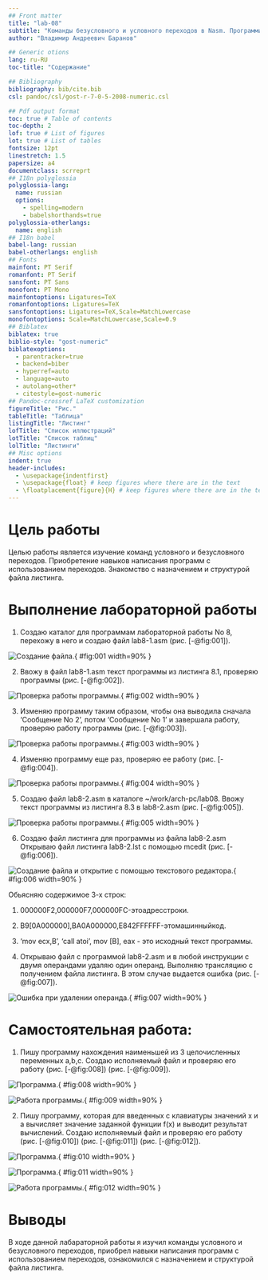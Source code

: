 ```yaml
---
## Front matter
title: "lab-08"
subtitle: "Команды безусловного и условного переходов в Nasm. Программирование ветвлений."
author: "Владимир Андреевич Баранов"

## Generic otions
lang: ru-RU
toc-title: "Содержание"

## Bibliography
bibliography: bib/cite.bib
csl: pandoc/csl/gost-r-7-0-5-2008-numeric.csl

## Pdf output format
toc: true # Table of contents
toc-depth: 2
lof: true # List of figures
lot: true # List of tables
fontsize: 12pt
linestretch: 1.5
papersize: a4
documentclass: scrreprt
## I18n polyglossia
polyglossia-lang:
  name: russian
  options:
	- spelling=modern
	- babelshorthands=true
polyglossia-otherlangs:
  name: english
## I18n babel
babel-lang: russian
babel-otherlangs: english
## Fonts
mainfont: PT Serif
romanfont: PT Serif
sansfont: PT Sans
monofont: PT Mono
mainfontoptions: Ligatures=TeX
romanfontoptions: Ligatures=TeX
sansfontoptions: Ligatures=TeX,Scale=MatchLowercase
monofontoptions: Scale=MatchLowercase,Scale=0.9
## Biblatex
biblatex: true
biblio-style: "gost-numeric"
biblatexoptions:
  - parentracker=true
  - backend=biber
  - hyperref=auto
  - language=auto
  - autolang=other*
  - citestyle=gost-numeric
## Pandoc-crossref LaTeX customization
figureTitle: "Рис."
tableTitle: "Таблица"
listingTitle: "Листинг"
lofTitle: "Список иллюстраций"
lotTitle: "Список таблиц"
lolTitle: "Листинги"
## Misc options
indent: true
header-includes:
  - \usepackage{indentfirst}
  - \usepackage{float} # keep figures where there are in the text
  - \floatplacement{figure}{H} # keep figures where there are in the text
---
```


# Цель работы
Целью работы является изучение команд условного и безусловного переходов. Приобретение навыков написания программ с использованием переходов. Знакомство с назначением и структурой файла листинга.

# Выполнение лабораторной работы

1. Создаю каталог для программам лабораторной работы No 8, перехожу в него и создаю файл lab8-1.asm (рис. [-@fig:001]).

![Создание файла.](image/01.png){ #fig:001 width=90% }

2. Ввожу в файл lab8-1.asm текст программы из листинга 8.1, проверяю программы (рис. [-@fig:002]).

![Проверка работы программы.](image/02.png){ #fig:002 width=90% }

3. Изменяю программу таким образом, чтобы она выводила сначала ‘Сообщение No 2’, потом ‘Сообщение No 1’ и завершала работу, проверяю работу программы (рис. [-@fig:003]).

![Проверка работы программы.](image/03.png){ #fig:003 width=90% }

4. Изменяю программу еще раз, проверяю ее работу (рис. [-@fig:004]).

![Проверка работы программы.](image/04.png){ #fig:004 width=90% }

5. Создаю файл lab8-2.asm в каталоге ~/work/arch-pc/lab08. Ввожу текст программы из листинга 8.3 в lab8-2.asm (рис. [-@fig:005]).

![Проверка работы программы.](image/05.png){ #fig:005 width=90% }

6. Создаю файл листинга для программы из файла lab8-2.asm Открываю файл листинга lab8-2.lst с помощью mcedit (рис. [-@fig:006]).

![Создание файла и открытие с помощью текстового редактора.](image/06.png){ #fig:006 width=90% }

Обьясняю содержимое 3-х строк:

1. 000000F2,000000F7,000000FC-этоадресстроки.
2. B9[0A000000],BA0A000000,E842FFFFFF-этомашинныйкод.
3. ‘mov ecx,B’, ‘call atoi’, mov [B], eax - это исходный текст программы.

7. Открываю файл с программой lab8-2.asm и в любой инструкции с двумя операндами удаляю один операнд. Выполняю трансляцию с получением файла листинга. 
В этом случае выдается ошибка (рис. [-@fig:007]).

![Ошибка при удалении операнда.](image/07.png){ #fig:007 width=90% }

# Самостоятельная работа:

1. Пишу программу нахождения наименьшей из 3 целочисленных переменных a,b,c. Создаю исполняемый файл и проверяю его работу (рис. [-@fig:008]) (рис. [-@fig:009]).

![Программа.](image/08.png){ #fig:008 width=90% }

![Работа программы.](image/09.png){ #fig:009 width=90% }

2. Пишу программу, которая для введенных с клавиатуры значений x и a вычисляет значение заданной функции f(x) и выводит результат вычислений. Создаю исполняемый файл и проверяю его работу (рис. [-@fig:010]) (рис. [-@fig:011]) (рис. [-@fig:012]).

![Программа.](image/10.png){ #fig:010 width=90% }

![Программа.](image/11.png){ #fig:011 width=90% }

![Работа программы.](image/12.png){ #fig:012 width=90% }

# Выводы

В ходе данной лабараторной работы я изучил команды условного и безусловного переходов, приобрел навыки написания программ с использованием переходов, ознакомился с назначением и структурой файла листинга.

